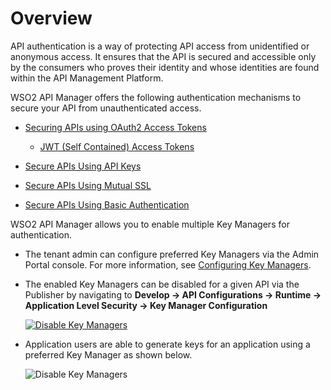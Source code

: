 # Overview

API authentication is a way of protecting API access from unidentified or anonymous access. It ensures that the API is secured and accessible only by the consumers who proves their identity and whose identities are found within the API Management Platform. 

WSO2 API Manager offers the following authentication mechanisms to secure your API from unauthenticated access.

- [Securing APIs using OAuth2 Access Tokens]({{base_path}}/design/api-security/api-authentication/secure-apis-using-oauth2-tokens)

    - [JWT (Self Contained) Access Tokens]({{base_path}}/design/api-security/oauth2/access-token-types/jwt-tokens)
    
- [Secure APIs Using API Keys]({{base_path}}/design/api-security/api-authentication/secure-apis-using-api-keys)

- [Secure APIs Using Mutual SSL]({{base_path}}/design/api-security/api-authentication/secure-apis-using-mutual-ssl)

- [Secure APIs Using Basic Authentication]({{base_path}}/design/api-security/api-authentication/secure-apis-using-basic-authentication)


WSO2 API Manager allows you to enable multiple Key Managers for authentication.

- The tenant admin can configure preferred Key Managers via the Admin Portal console. For more information, see
[Configuring Key Managers]({{base_path}}/administer/key-managers/overview).

- The enabled Key Managers can be disabled for a given API via the Publisher by navigating to
**Develop -> API Configurations -> Runtime -> Application Level Security -> Key Manager Configuration**

    [![Disable Key Managers]({{base_path}}/assets/img/learn/multiple-km-publisher.png)]({{base_path}}/assets/img/learn/multiple-km-publisher.png)

- Application users are able to generate keys for an application using a preferred Key Manager as shown below.

    ![Disable Key Managers]({{base_path}}/assets/img/learn/multiple-km-devportal.png)
